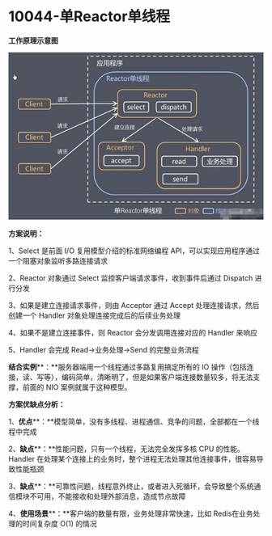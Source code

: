 # 10044-单Reactor单线程

**工作原理示意图**

![10044](images/10044.jpg)

**方案说明：**

1、Select 是前面 I/O 复用模型介绍的标准网络编程 API，可以实现应用程序通过一个阻塞对象监听多路连接请求

2、Reactor 对象通过 Select 监控客户端请求事件，收到事件后通过 Dispatch 进行分发

3、如果是建立连接请求事件，则由 Acceptor 通过 Accept 处理连接请求，然后创建一个 Handler 对象处理连接完成后的后续业务处理

4、如果不是建立连接事件，则 Reactor 会分发调用连接对应的 Handler 来响应

5、Handler 会完成 Read→业务处理→Send 的完整业务流程

**结合实例****：**服务器端用一个线程通过多路复用搞定所有的 IO 操作（包括连接，读、写等），编码简单，清晰明了，但是如果客户端连接数量较多，将无法支撑，前面的 NIO 案例就属于这种模型。

**方案优缺点分析：**

1、**优点****：**模型简单，没有多线程、进程通信、竞争的问题，全部都在一个线程中完成

2、**缺点****：**性能问题，只有一个线程，无法完全发挥多核 CPU 的性能。Handler 在处理某个连接上的业务时，整个进程无法处理其他连接事件，很容易导致性能瓶颈

3、**缺点****：**可靠性问题，线程意外终止，或者进入死循环，会导致整个系统通信模块不可用，不能接收和处理外部消息，造成节点故障

4、**使用场景****：**客户端的数量有限，业务处理非常快速，比如 Redis在业务处理的时间复杂度 O(1) 的情况